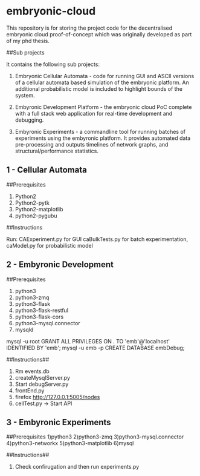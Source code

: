# embryonic-cloud

This repository is for storing the project code for the decentralised embryonic cloud proof-of-concept which was originally developed as part of my phd thesis. 

##Sub projects

It contains the following sub projects:

1) Embryonic Cellular Automata - code for running GUI and ASCII versions of a cellular automata based simulation of the embryonic platform. An additional probabilistic model is included to highlight bounds of the system.

2) Embyronic Development Platform - the embryonic cloud PoC complete with a full stack web application for real-time development and debugging.

3) Embyronic Experiments - a commandline tool for running batches of experiments using the embyronic platform. It provides automated data pre-processing and outputs timelines of network graphs, and structural/performance statistics.


## 1 - Cellular Automata


##Prerequisites

1) Python2
2) Python2-pytk
3) Python2-matplotlib
4) python2-pygubu

##Instructions

Run:
CAExperiment.py for GUI 
caBulkTests.py for batch experimentation, 
caModel.py for probabilistic model


## 2 -  Embyronic Development

##Prerequisites
1) python3
1) python3-zmq
2) python3-flask
3) python3-flask-restful
4) python3-flask-cors
5) python3-mysql.connector
6) mysqld

  mysql -u root
  GRANT ALL PRIVILEGES ON *.* TO 'emb'@'localhost' IDENTIFIED BY 'emb';
  mysql -u emb -p
  CREATE DATABASE embDebug;


##Instructions##

1) Rm events.db
2) createMysqlServer.py
2) Start debugServer.py
4) frontEnd.py
5) firefox http://127.0.0.1:5005/nodes
6)  cellTest.py -> Start API


## 3 - Embyronic Experiments


##Prerequisites
1)python3
2)python3-zmq
3)python3-mysql.connector
4)python3-networkx
5)python3-matplotlib
6)mysql


##Instructions##

1) Check confirugation and then run experiments.py





